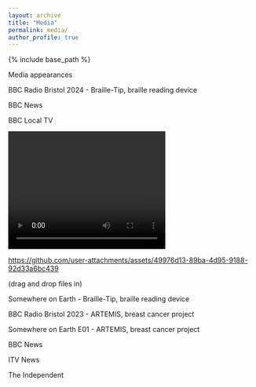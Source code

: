 ```yaml
---
layout: archive
title: "Media"
permalink: media/
author_profile: true
---
```


{% include base_path %}

Media appearances


BBC Radio Bristol 2024 - Braille-Tip, braille reading device

BBC News

BBC Local TV

<video width="320" height="240" controls>
  <source src="/files/BBC_Points_West_Braille-Tip.mp4" type="video/mp4">
  Your browser does not support the video tag.
</video>

https://github.com/user-attachments/assets/49976d13-89ba-4d95-9188-92d33a6bc439

(drag and drop files in)

Somewhere on Earth - Braille-Tip, braille reading device



BBC Radio Bristol 2023 - ARTEMIS, breast cancer project

Somewhere on Earth E01 - ARTEMIS, breast cancer project

BBC News

ITV News

The Independent
